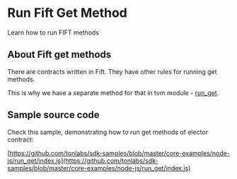 # Run Fift Get Method

Learn how to run FIFT methods

## About Fift get methods

There are contracts written in Fift. They have other rules for running get methods.

This is why we have a separate method for that in tvm module - [run_get](../../reference/types-and-methods/mod_tvm.md#run_get).

## Sample source code

Check this sample, demonstrating how to run get methods of elector contract:

[https://github.com/tonlabs/sdk-samples/blob/master/core-examples/node-js/run_get/index.js](https://github.com/tonlabs/sdk-samples/blob/master/core-examples/node-js/run_get/index.js)
